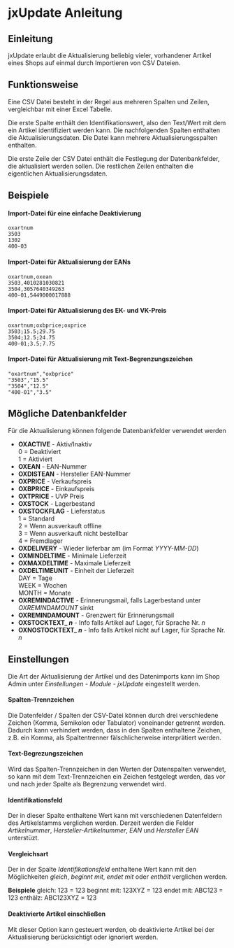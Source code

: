 # jxUpdate Anleitung

## Einleitung

jxUpdate erlaubt die Aktualisierung beliebig vieler, vorhandener Artikel eines Shops auf einmal durch Importieren von CSV Dateien.

## Funktionsweise
Eine CSV Datei besteht in der Regel aus mehreren Spalten und Zeilen, vergleichbar mit einer Excel Tabelle.

Die erste Spalte enthält den Identifikationswert, also den Text/Wert mit dem ein Artikel identifiziert werden kann. Die nachfolgenden Spalten enthalten die Aktualisierungsdaten. Die Datei kann mehrere Aktualisierungsspalten enthalten.

Die erste Zeile der CSV Datei enthält die Festlegung der Datenbankfelder, die aktualisiert werden sollen. Die restlichen Zeilen enthalten die eigentlichen Aktualisierungsdaten.

## Beispiele

#### Import-Datei für eine einfache Deaktivierung
    oxartnum
    3503
    1302
    400-03
  
#### Import-Datei für Aktualisierung der EANs
    oxartnum,oxean
    3503,4010281030821
    3504,3057640349263
    400-01,5449000017888
  
#### Import-Datei für Aktualisierung des EK- und VK-Preis
    oxartnum;oxbprice;oxprice
    3503;15.5;29.75
    3504;12.5;24.75
    400-01;3.5;7.75
  
#### Import-Datei für Aktualisierung mit Text-Begrenzungszeichen
    "oxartnum","oxbprice"
    "3503","15.5"
    "3504","12.5"
    "400-01","3.5"

## Mögliche Datenbankfelder

Für die Aktualisierung können folgende Datenbankfelder verwendet werden

* **OXACTIVE** - Aktiv/Inaktiv  
0 = Deaktiviert  
1 = Aktiviert
* **OXEAN** - EAN-Nummer
* **OXDISTEAN** - Hersteller EAN-Nummer
* **OXPRICE** - Verkaufspreis
* **OXBPRICE** - Einkaufspreis
* **OXTPRICE** - UVP Preis
* **OXSTOCK** - Lagerbestand
* **OXSTOCKFLAG** - Lieferstatus  
1 = Standard  
2 = Wenn ausverkauft offline  
3 = Wenn ausverkauft nicht bestellbar  
4 = Fremdlager
* **OXDELIVERY** - Wieder lieferbar am (im Format _YYYY-MM-DD_)
* **OXMINDELTIME** - Minimale Lieferzeit
* **OXMAXDELTIME** - Maximale Lieferzeit
* **OXDELTIMEUNIT** - Einheit der Lieferzeit  
DAY = Tage  
WEEK = Wochen  
MONTH = Monate
* **OXREMINDACTIVE** - Erinnerungsmail, falls Lagerbestand unter _OXREMINDAMOUNT_ sinkt
* **OXREMINDAMOUNT** - Grenzwert für Erinnerungsmail
* **OXSTOCKTEXT_ _n_** - Info falls Artikel auf Lager, für Sprache Nr. _n_ 
* **OXNOSTOCKTEXT_ _n_** - Info falls Artikel nicht auf Lager, für Sprache Nr. _n_ 

## Einstellungen

Die Art der Aktualisierung der Artikel und des Datenimports kann im Shop Admin unter _Einstellungen_ - _Module_ - _jxUpdate_ eingestellt werden.

#### Spalten-Trennzeichen
Die Datenfelder / Spalten der CSV-Datei können durch drei verschiedene Zeichen  (Komma, Semikolon oder Tabulator) voneinander getrennt werden. Dadurch kann verhindert werden, dass in den Spalten enthaltene Zeichen, z.B. ein Komma, als Spaltentrenner fälschlicherweise interprätiert werden.

#### Text-Begrezungszeichen
Wird das Spalten-Trennzeichen in den Werten der Datenspalten verwendet, so kann mit dem Text-Trennzeichen ein Zeichen festgelegt werden, das vor und nach jeder Spalte als Begrenzung verwendet wird.

#### Identifikationsfeld
Der in dieser Spalte enthaltene Wert kann mit verschiedenen Datenfeldern des Artikelstamms verglichen werden. 
Derzeit werden die Felder _Artikelnummer_, _Hersteller-Artikelnummer_, _EAN_ und _Hersteller EAN_ unterstüzt.

#### Vergleichsart
Der in der Spalte _Identifikationsfeld_ enthaltene Wert kann mit den Möglichkeiten _gleich_, _beginnt mit_, _endet mit_ oder _enthält_ verglichen werden.

**Beispiele**
gleich: 123 = 123
beginnt mit: 123XYZ = 123
endet mit: ABC123 = 123
enthälz: ABC123XYZ = 123

#### Deaktivierte Artikel einschließen
Mit dieser Option kann gesteuert werden, ob deaktivierte Artikel bei der Aktualisierung berücksichtigt oder ignoriert werden.